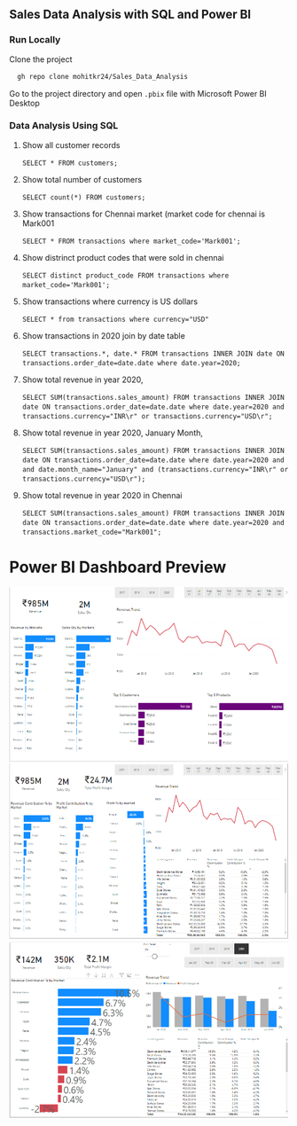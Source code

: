 ## Sales Data Analysis with SQL and Power BI

### Run Locally

Clone the project

```bash
  gh repo clone mohitkr24/Sales_Data_Analysis
```

Go to the project directory and open ``` .pbix ``` file with Microsoft Power BI Desktop

### Data Analysis Using SQL

1. Show all customer records

    `SELECT * FROM customers;`

1. Show total number of customers

    `SELECT count(*) FROM customers;`

1. Show transactions for Chennai market (market code for chennai is Mark001

    `SELECT * FROM transactions where market_code='Mark001';`

1. Show distrinct product codes that were sold in chennai

    `SELECT distinct product_code FROM transactions where market_code='Mark001';`

1. Show transactions where currency is US dollars

    `SELECT * from transactions where currency="USD"`

1. Show transactions in 2020 join by date table

    `SELECT transactions.*, date.* FROM transactions INNER JOIN date ON transactions.order_date=date.date where date.year=2020;`

1. Show total revenue in year 2020,

    `SELECT SUM(transactions.sales_amount) FROM transactions INNER JOIN date ON transactions.order_date=date.date where date.year=2020 and transactions.currency="INR\r" or transactions.currency="USD\r";`
	
1. Show total revenue in year 2020, January Month,

    `SELECT SUM(transactions.sales_amount) FROM transactions INNER JOIN date ON transactions.order_date=date.date where date.year=2020 and and date.month_name="January" and (transactions.currency="INR\r" or transactions.currency="USD\r");`

1. Show total revenue in year 2020 in Chennai

    `SELECT SUM(transactions.sales_amount) FROM transactions INNER JOIN date ON transactions.order_date=date.date where date.year=2020
and transactions.market_code="Mark001";`


Power BI Dashboard Preview
============================

![Page1](https://github.com/deepamkalekar/Sale-Data-Analysis-PowerBI/blob/master/Sales-key-insight.png)
![Page2](https://github.com/deepamkalekar/Sale-Data-Analysis-PowerBI/blob/master/sales-profit-analysis.png)
![Page3](https://github.com/deepamkalekar/Sale-Data-Analysis-PowerBI/blob/master/sales-performance-insight.png)



